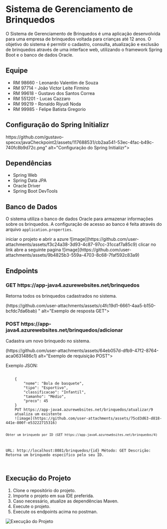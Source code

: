 
<div class="container">
    <h1>Sistema de Gerenciamento de Brinquedos</h1>
    <p>O Sistema de Gerenciamento de Brinquedos é uma aplicação desenvolvida para uma empresa de brinquedos voltada para crianças até 12 anos. O objetivo do sistema é permitir o cadastro, consulta, atualização e exclusão de brinquedos através de uma interface web, utilizando o framework Spring Boot e o banco de dados Oracle.</p>

<h2>Equipe</h2>
<ul>
    <li>RM 98660 - Leonardo Valentim de Souza</li>
    <li>RM 97714 - João Victor Leite Firmino</li>
    <li>RM 99618 - Gustavo dos Santos Correa</li>
    <li>RM 551201 - Lucas Cazzaro</li>
    <li>RM 99219 - Ronaldo Riyudi Noda</li>
    <li>RM 99985 - Felipe Batista Gregorio</li>
</ul>

<h2>Configuração do Spring Initializr</h2>
https://github.com/gustavo-specxx/javaCheckpoint2/assets/117688531/cb2aa541-53ec-4fac-b49c-740fc8b9d72c.png" alt="Configuração do Spring Initializr">

<h2>Dependências</h2>
<ul>
    <li>Spring Web</li>
    <li>Spring Data JPA</li>
    <li>Oracle Driver</li>
    <li>Spring Boot DevTools</li>
</ul>

<h2>Banco de Dados</h2>
<p>O sistema utiliza o banco de dados Oracle para armazenar informações sobre os brinquedos. A configuração de acesso ao banco é feita através do arquivo <code>application.properties</code>.</p>
iniciar o projeto e abrir a azure
![image](https://github.com/user-attachments/assets/f3c24a38-3d93-4c87-97cc-31ccaf7a85c9)
clicar no link
abre a seguinte pagina
![image](https://github.com/user-attachments/assets/9b4825b3-559a-4703-8c68-7faf592c83a9)


<h2>Endpoints</h2>
<h3>GET https://app-java4.azurewebsites.net/brinquedos </h3>
<p>Retorna todos os brinquedos cadastrados no sistema.</p>
(https://github.com/user-attachments/assets/c4fc19d1-6661-4aa5-b150-bcfdc7da6bab)
" alt="Exemplo de resposta GET">

<h3>POST https://app-java4.azurewebsites.net/brinquedos/adicionar</h3>
<p>Cadastra um novo brinquedo no sistema.</p>
(https://github.com/user-attachments/assets/64eb057d-dfb9-47f2-8764-aca0631486c1)
alt="Exemplo de requisição POST">
<p>Exemplo JSON:</p>
<code>
    {
        "nome": "Bola de basquete",
        "tipo": "Esportivo",
        "classificacao": "Infantil",
        "tamanho": "Médio",
        "preco": 45
    }
    PUT https://app-java4.azurewebsites.net/brinquedos/atualizar/9
    atualiza um existente
    ![image](https://github.com/user-attachments/assets/75cd3d63-d818-441e-800f-e53222715316)

    Obter um brinquedo por ID (GET https://app-java4.azurewebsites.net/brinquedos/4)

URL: http://localhost:8081/brinquedos/{id}
Método: GET
Descrição: Retorna um brinquedo específico pelo seu ID.

</code>

<h2>Execução do Projeto</h2>
<ol>
    <li>Clone o repositório do projeto.</li>
    <li>Importe o projeto em sua IDE preferida.</li>
    <li>Caso necessário, atualize as dependências Maven.</li>
    <li>Execute o projeto.</li>
    <li>Execute os endpoints acima no postman.</li>
</ol>
<img src="https://github.com/gustavo-specxx/javaCheckpoint2/assets/117688531/21b34f16-0a26-480e-8fbd-810f5939d67e.png" alt="Execução do Projeto">
</div>
</body>
</html>
